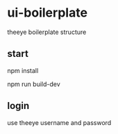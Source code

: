 # ui-boilerplate

theeye boilerplate structure


## start 

npm install

npm run build-dev


## login

use theeye username and password

